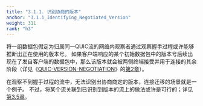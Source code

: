 ```yaml
---
title: "3.1.1. 识别协商的版本"
anchor: "3.1.1_Identifying_Negotiated_Version"
weight: 311
rank: "h3"
---
```


将一组数据包假定为归属同一QUIC流的网络内观察者通过观察握手过程或许能够推断出正在使用的版本号。
如果客户端响应的某个初始数据包中的版本号后续出现在了发自客户端的数据包中，那么该版本就会被两侧终端接受并用于连接的其余阶段（详见《[QUIC-VERSION-NEGOTIATION](https://datatracker.ietf.org/doc/html/draft-ietf-quic-version-negotiation-10)》的[第2章](https://datatracker.ietf.org/doc/html/draft-ietf-quic-version-negotiation-10#section-2)）。

在观察不到握手过程的流中，无法识别出协商商定的版本，连接迁移的场景就是一个例子。
不过，将某个流关联到已识别到版本的流上的做法或许是可行的；详见[第3.5章](#3.5_Flow_Association)。
